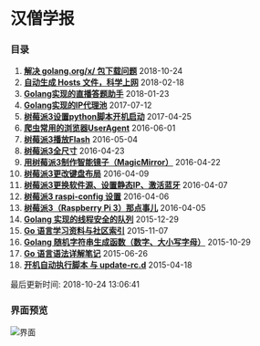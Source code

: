 # 汉僧学报

### 目录

1. **[解决 golang.org/x/ 包下载问题](http://yupae.cn/2018/10/24/golang-org.html)** 2018-10-24
2. **[自动生成 Hosts 文件，科学上网](http://yupae.cn/2018/02/18/hosts.html)** 2018-02-18
3. **[Golang实现的直播答题助手](http://yupae.cn/2018/01/23/answer.html)** 2018-01-23
4. **[Golang实现的IP代理池](http://yupae.cn/2017/07/12/goproxypool.html)** 2017-07-12
5. **[树莓派3设置python脚本开机启动](http://yupae.cn/2017/04/25/raspistartup.html)** 2017-04-25
6. **[爬虫常用的浏览器UserAgent](http://yupae.cn/2016/06/01/useragent.html)** 2016-06-01
7. **[树莓派3播放Flash](http://yupae.cn/2016/05/04/raspi-flash.html)** 2016-05-04
8. **[树莓派3全尺寸](http://yupae.cn/2016/04/23/raspi-size.html)** 2016-04-23
9. **[用树莓派3制作智能镜子（MagicMirror）](http://yupae.cn/2016/04/22/magicmirror.html)** 2016-04-22
10. **[树莓派3更改键盘布局](http://yupae.cn/2016/04/09/raspberrypi4.html)** 2016-04-09
11. **[树莓派3更换软件源、设置静态IP、激活蓝牙](http://yupae.cn/2016/04/07/raspberrypi3.html)** 2016-04-07
12. **[树莓派3 raspi-config 设置](http://yupae.cn/2016/04/06/raspberrypi2.html)** 2016-04-06
13. **[树莓派3（Raspberry Pi 3）那点事儿](http://yupae.cn/2016/04/05/raspberrypi1.html)** 2016-04-05
14. **[Golang 实现的线程安全的队列](http://yupae.cn/2015/12/29/goquery.html)** 2015-12-29
15. **[Go 语言学习资料与社区索引](http://yupae.cn/2015/11/07/reference.html)** 2015-11-07
16. **[Golang 随机字符串生成函数（数字、大小写字母）](http://yupae.cn/2015/10/29/rand.html)** 2015-10-29
17. **[Go 语言语法详解笔记](http://yupae.cn/2015/06/26/gogrammar.html)** 2015-06-26
18. **[开机自动执行脚本 与 update-rc.d](http://yupae.cn/2015/04/18/linuxstart.html)** 2015-04-18

最后更新时间: 2018-10-24 13:06:41

### 界面预览

![界面](http://yupae.cn/images/screen.jpg)
